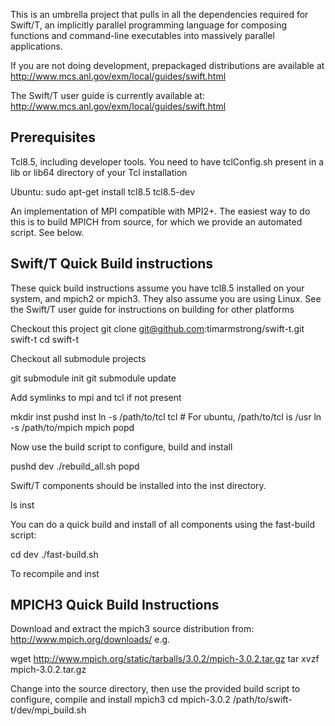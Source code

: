 This is an umbrella project that pulls in all the dependencies required for
Swift/T, an implicitly parallel programming language for composing functions
and command-line executables into massively parallel applications.

If you are not doing development, prepackaged distributions are available
at http://www.mcs.anl.gov/exm/local/guides/swift.html

The Swift/T user guide is currently available at:
http://www.mcs.anl.gov/exm/local/guides/swift.html

Prerequisites
-------------
Tcl8.5, including developer tools.  You need to have tclConfig.sh present
in a lib or lib64 directory of your Tcl installation

Ubuntu:
  sudo apt-get install tcl8.5 tcl8.5-dev


An implementation of MPI compatible with MPI2+. The easiest way to do this
is to build MPICH from source, for which we provide an automated script.
See below.

Swift/T Quick Build instructions
--------------------------------
These quick build instructions assume you have tcl8.5
installed on your system, and mpich2 or mpich3. They
also assume you are using Linux.  See the Swift/T user
guide for instructions on building for other platforms

Checkout this project
  git clone git@github.com:timarmstrong/swift-t.git swift-t
  cd swift-t

Checkout all submodule projects

  git submodule init
  git submodule update

Add symlinks to mpi and tcl if not present

  mkdir inst
  pushd inst
  ln -s /path/to/tcl tcl  # For ubuntu, /path/to/tcl is /usr
  ln -s /path/to/mpich mpich
  popd

Now use the build script to configure, build and install

  pushd dev
  ./rebuild_all.sh
  popd

Swift/T components should be installed into the inst directory.

  ls inst

You can do a quick build and install of all components using
the fast-build script:

  cd dev
  ./fast-build.sh
  



To recompile and inst

MPICH3 Quick Build Instructions
-------------------------------
Download and extract the mpich3 source distribution from:
http://www.mpich.org/downloads/ e.g.

  wget http://www.mpich.org/static/tarballs/3.0.2/mpich-3.0.2.tar.gz
  tar xvzf mpich-3.0.2.tar.gz

Change into the source directory, then use the provided build script
to configure, compile and install mpich3
  cd mpich-3.0.2
  /path/to/swift-t/dev/mpi_build.sh

